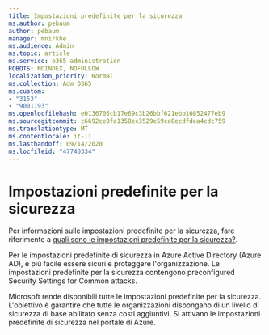 ```yaml
---
title: Impostazioni predefinite per la sicurezza
ms.author: pebaum
author: pebaum
manager: mnirkhe
ms.audience: Admin
ms.topic: article
ms.service: o365-administration
ROBOTS: NOINDEX, NOFOLLOW
localization_priority: Normal
ms.collection: Adm_O365
ms.custom:
- "3153"
- "9001193"
ms.openlocfilehash: e0136705cb17e69c3b26bbf621ebb10852477eb9
ms.sourcegitcommit: c6692ce0fa1358ec3529e59ca0ecdfdea4cdc759
ms.translationtype: MT
ms.contentlocale: it-IT
ms.lasthandoff: 09/14/2020
ms.locfileid: "47740334"
---
```

# <a name="security-defaults"></a>Impostazioni predefinite per la sicurezza

Per informazioni sulle impostazioni predefinite per la sicurezza, fare riferimento a [quali sono le impostazioni predefinite per la sicurezza?](https://docs.microsoft.com/azure/active-directory/conditional-access/concept-conditional-access-security-defaults).

Per le impostazioni predefinite di sicurezza in Azure Active Directory (Azure AD), è più facile essere sicuri e proteggere l'organizzazione. Le impostazioni predefinite per la sicurezza contengono preconfigured Security Settings for Common attacks.

Microsoft rende disponibili tutte le impostazioni predefinite per la sicurezza. L'obiettivo è garantire che tutte le organizzazioni dispongano di un livello di sicurezza di base abilitato senza costi aggiuntivi. Si attivano le impostazioni predefinite di sicurezza nel portale di Azure.
